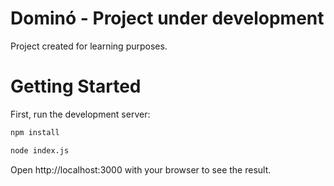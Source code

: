 # Dominó - Project under development
Project created for learning purposes.

# Getting Started
First, run the development server:

```bash
npm install

node index.js
```

Open http://localhost:3000 with your browser to see the result.
